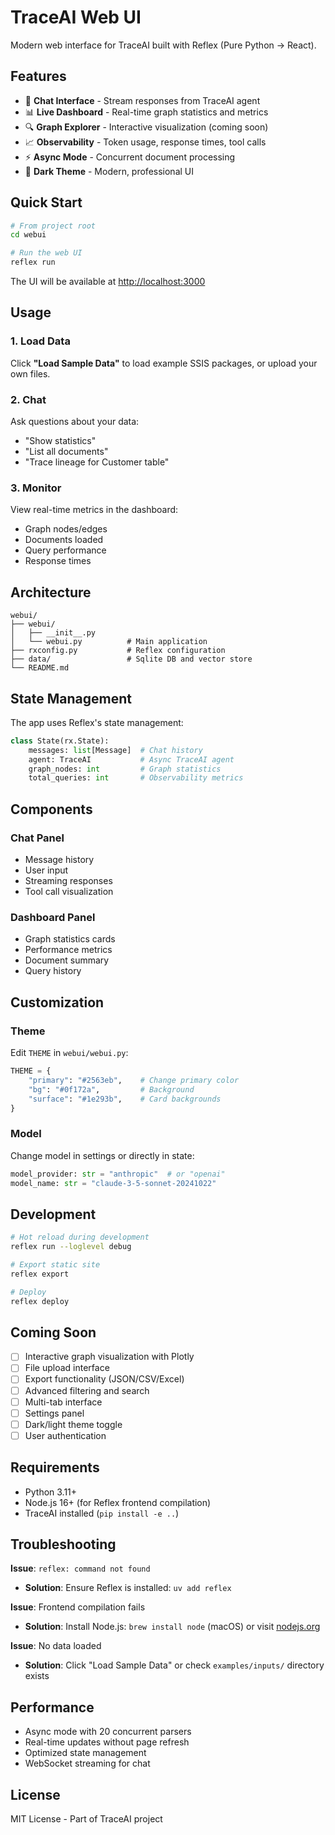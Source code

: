 # TraceAI Web UI

Modern web interface for TraceAI built with Reflex (Pure Python → React).

## Features

- 💬 **Chat Interface** - Stream responses from TraceAI agent
- 📊 **Live Dashboard** - Real-time graph statistics and metrics
- 🔍 **Graph Explorer** - Interactive visualization (coming soon)
- 📈 **Observability** - Token usage, response times, tool calls
- ⚡ **Async Mode** - Concurrent document processing
- 🎨 **Dark Theme** - Modern, professional UI

## Quick Start

```bash
# From project root
cd webui

# Run the web UI
reflex run
```

The UI will be available at [http://localhost:3000](http://localhost:3000)

## Usage

### 1. Load Data

Click **"Load Sample Data"** to load example SSIS packages, or upload your own files.

### 2. Chat

Ask questions about your data:
- "Show statistics"
- "List all documents"
- "Trace lineage for Customer table"

### 3. Monitor

View real-time metrics in the dashboard:
- Graph nodes/edges
- Documents loaded
- Query performance
- Response times

## Architecture

```
webui/
├── webui/
│   ├── __init__.py
│   └── webui.py          # Main application
├── rxconfig.py           # Reflex configuration
├── data/                 # Sqlite DB and vector store
└── README.md
```

## State Management

The app uses Reflex's state management:

```python
class State(rx.State):
    messages: list[Message]  # Chat history
    agent: TraceAI           # Async TraceAI agent
    graph_nodes: int         # Graph statistics
    total_queries: int       # Observability metrics
```

## Components

### Chat Panel
- Message history
- User input
- Streaming responses
- Tool call visualization

### Dashboard Panel
- Graph statistics cards
- Performance metrics
- Document summary
- Query history

## Customization

### Theme

Edit `THEME` in `webui/webui.py`:

```python
THEME = {
    "primary": "#2563eb",    # Change primary color
    "bg": "#0f172a",         # Background
    "surface": "#1e293b",    # Card backgrounds
}
```

### Model

Change model in settings or directly in state:

```python
model_provider: str = "anthropic"  # or "openai"
model_name: str = "claude-3-5-sonnet-20241022"
```

## Development

```bash
# Hot reload during development
reflex run --loglevel debug

# Export static site
reflex export

# Deploy
reflex deploy
```

## Coming Soon

- [ ] Interactive graph visualization with Plotly
- [ ] File upload interface
- [ ] Export functionality (JSON/CSV/Excel)
- [ ] Advanced filtering and search
- [ ] Multi-tab interface
- [ ] Settings panel
- [ ] Dark/light theme toggle
- [ ] User authentication

## Requirements

- Python 3.11+
- Node.js 16+ (for Reflex frontend compilation)
- TraceAI installed (`pip install -e ..`)

## Troubleshooting

**Issue**: `reflex: command not found`
- **Solution**: Ensure Reflex is installed: `uv add reflex`

**Issue**: Frontend compilation fails
- **Solution**: Install Node.js: `brew install node` (macOS) or visit [nodejs.org](https://nodejs.org)

**Issue**: No data loaded
- **Solution**: Click "Load Sample Data" or check `examples/inputs/` directory exists

## Performance

- Async mode with 20 concurrent parsers
- Real-time updates without page refresh
- Optimized state management
- WebSocket streaming for chat

## License

MIT License - Part of TraceAI project
